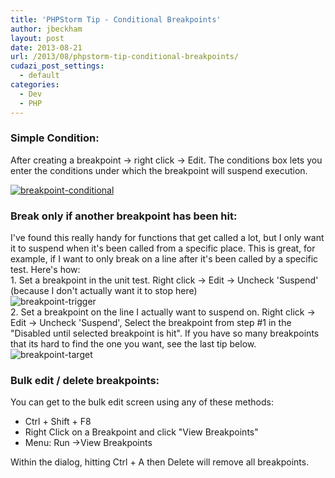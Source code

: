 ```yaml
---
title: 'PHPStorm Tip - Conditional Breakpoints'
author: jbeckham
layout: post
date: 2013-08-21
url: /2013/08/phpstorm-tip-conditional-breakpoints/
cudazi_post_settings:
  - default
categories:
  - Dev
  - PHP
---
```

### Simple Condition:

<div>
  <p>
    After creating a breakpoint -> right click -> Edit. The conditions box lets you enter the conditions under which the breakpoint will suspend execution.
  </p>
  
  <p>
    <a href="http://www.joelbeckham.com/blog/2013/08/21/phpstorm-tip-conditional-breakpoints/breakpoint-conditional/" rel="attachment wp-att-464"><img class="alignnone size-full wp-image-464" alt="breakpoint-conditional" src="http://i1.wp.com/www.joelbeckham.com/wp-content/uploads/2013/08/breakpoint-conditional1.png?fit=499%2C197" data-recalc-dims="1" /></a>
  </p>
</div>

### Break only if another breakpoint has been hit:

<div>
  I've found this really handy for functions that get called a lot, but I only want it to suspend when it's been called from a specific place. This is great, for example, if I want to only break on a line after it's been called by a specific test. Here's how:
</div>

<div>
</div>

<div>
  1. Set a breakpoint in the unit test. Right click -> Edit -> Uncheck 'Suspend' (because I don't actually want it to stop here)
</div>

<div>
  <img class="alignnone size-full wp-image-466" alt="breakpoint-trigger" src="http://i0.wp.com/www.joelbeckham.com/wp-content/uploads/2013/08/breakpoint-trigger1.png?fit=553%2C271" data-recalc-dims="1" />
</div>

<div>
</div>

<div>
</div>

<div>
  2. Set a breakpoint on the line I actually want to suspend on. Right click -> Edit -> Uncheck 'Suspend', Select the breakpoint from step #1 in the &quot;Disabled until selected breakpoint is hit&quot;. If you have so many breakpoints that its hard to find the one you want, see the last tip below.
</div>

<div>
</div>

<div>
  <img class="alignnone size-full wp-image-465" alt="breakpoint-target" src="http://i0.wp.com/www.joelbeckham.com/wp-content/uploads/2013/08/breakpoint-target1.png?fit=528%2C366" data-recalc-dims="1" />
</div>

### Bulk edit / delete breakpoints:

<div>
  You can get to the bulk edit screen using any of these methods:
</div>

<div>
  <ul>
    <li>
      Ctrl + Shift + F8
    </li>
    <li>
      Right Click on a Breakpoint and click &quot;View Breakpoints&quot;
    </li>
    <li>
      Menu: Run ->View Breakpoints
    </li>
  </ul>
  
  <div>
    Within the dialog, hitting Ctrl + A then Delete will remove all breakpoints.
  </div>
</div>
